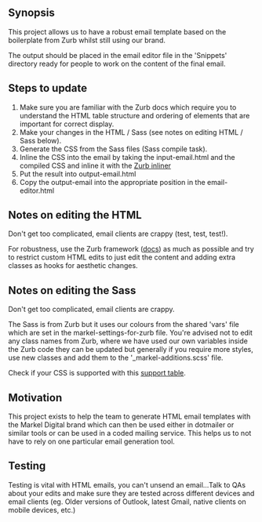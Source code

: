 ## Synopsis

This project allows us to have a robust email template based on the boilerplate from Zurb whilst still using our brand.

The output should be placed in the email editor file in the 'Snippets' directory ready for people to work on the content of the final email.

## Steps to update

1. Make sure you are familiar with the Zurb docs which require you to understand the HTML table structure and ordering of elements that are important for correct display.
2. Make your changes in the HTML / Sass (see notes on editing HTML / Sass below).
3. Generate the CSS from the Sass files (Sass compile task).
4. Inline the CSS into the email by taking the input-email.html and the compiled CSS and inline it with the [Zurb inliner](http://zurb.com/ink/inliner.php)
5. Put the result into output-email.html
6. Copy the output-email into the appropriate position in the email-editor.html

## Notes on editing the HTML

Don't get too complicated, email clients are crappy (test, test, test!).

For robustness, use the Zurb framework ([docs](http://zurb.com/ink/docs.php)) as much as possible and try to restrict custom HTML edits to just edit the content and adding extra classes as hooks for aesthetic changes.

## Notes on editing the Sass

Don't get too complicated, email clients are crappy.

The Sass is from Zurb but it uses our colours from the shared 'vars' file which are set in the markel-settings-for-zurb file. You're advised not to edit any class names from Zurb, where we have used our own variables inside the Zurb code they can be updated but generally if you require more styles, use new classes and add them to the '_markel-additions.scss' file.

Check if your CSS is supported with this [support table](https://www.campaignmonitor.com/css/).

## Motivation

This project exists to help the team to generate HTML email templates with the Markel Digital brand which can then be used either in dotmailer or similar tools or can be used in a coded mailing service. This helps us to not have to rely on one particular email generation tool.

## Testing

Testing is vital with HTML emails, you can't unsend an email...Talk to QAs about your edits and make sure they are tested across different devices and email clients (eg. Older versions of Outlook, latest Gmail, native clients on mobile devices, etc.)